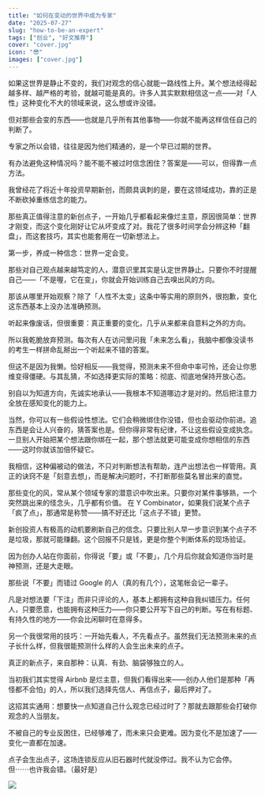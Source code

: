```yaml
---
title: "如何在变动的世界中成为专家"
date: "2025-07-27"
slug: "how-to-be-an-expert"
tags: ["创业", "好文推荐"]
cover: "cover.jpg"
icon: "😎"
images: ["cover.jpg"]
---
```

如果这世界是静止不变的，我们对观念的信心就能一路线性上升。某个想法经得起越多样、越严格的考验，就越可能是真的。许多人其实默默相信这一点——对「人性」这种变化不大的领域来说，这么想或许没错。



但对那些会变的东西——也就是几乎所有其他事物——你就不能再这样信任自己的判断了。



专家之所以会错，往往是因为他们精通的，是一个早已过期的世界。



有办法避免这种情况吗？能不能不被过时信念困住？答案是——可以，但得靠一点方法。



我曾经花了将近十年投资早期新创，而颇具讽刺的是，要在这领域成功，靠的正是不断砍掉重练信念的能力。



那些真正值得注意的新创点子，一开始几乎都看起来像烂主意，原因很简单：世界才刚变，而这个变化刚好让它从坏变成了对。我花了很多时间学会分辨这种「翻盘」，而这套技巧，其实也能套用在一切新想法上。



第一步，养成一种信念：世界一定会变。



那些对自己观点越来越笃定的人，潜意识里其实是认定世界静止。只要你不时提醒自己——「不是喔，它在变」，你就会开始训练自己去嗅出风的方向。



那该从哪里开始观察？除了「人性不太变」这条中等实用的原则外，很抱歉，变化这东西基本上没办法准确预测。



听起来像废话，但很重要：真正重要的变化，几乎从来都来自意料之外的方向。



所以我乾脆放弃预测。每次有人在访问里问我「未来怎么看」，我脑中都像没读书的考生一样拼命乱掰出一个听起来不错的答案。



但这不是因为我懒。恰好相反——我觉得，预测未来不但命中率可怜，还会让你思维变得僵硬。与其乱猜，不如选择更实际的策略：彻底、彻底地保持开放心态。



别自以为知道方向，先诚实地承认——我根本不知道哪边才是对的。然后把注意力全放在感知变化的能力上。



当然，你可以有一些假设性想法。它们会稍微绑住你没错，但也会驱动你前进。追东西是会让人兴奋的，猜答案也是。但你得非常有纪律，不让这些假设变成执念。
一旦别人开始把某个想法跟你绑在一起，那个想法就更可能变成你想相信的东西——这时你就该加倍怀疑它。



我相信，这种偏被动的做法，不只对判断想法有帮助，连产出想法也一样管用。真正的诀窍不是「刻意去想」，而是解决问题时，不打断那些莫名冒出来的直觉。



那些变化的风，常从某个领域专家的潜意识中吹出来。只要你对某件事够熟，一个突然跳出来的怪念头，几乎都有价值。
在 Y Combinator，如果我们说某个点子「疯了点」，那通常是称赞——搞不好还比「这点子不错」更赞。



新创投资人有极高的动机要刷新自己的信念。只要比别人早一步意识到某个点子不是垃圾，那就可能赚翻。这个回报不只是钱，更是你整个判断体系的现场验证。



因为创办人站在你面前，你得说「要」或「不要」，几个月后你就会知道你当时是神预测，还是大走眼。



那些说「不要」而错过 Google 的人（真的有几个），这笔帐会记一辈子。



凡是对想法要「下注」而非只评论的人，基本上都拥有这种自我纠错压力。任何人，只要愿意，也能拥有这种压力——你只要公开写下自己的判断。写在有标题、有持久性的地方——你会比闲聊时在意得多。



另一个我很常用的技巧：一开始先看人，不先看点子。虽然我们无法预测未来的点子长什么样，但我很能预测什么样的人会生出未来的点子。



真正的新点子，来自那种：认真、有劲、脑袋够独立的人。



当初我们其实觉得 Airbnb 是烂主意，但我们看得出来——创办人他们是那种「再怪都不会怕」的人，所以我们选择先信人、再信点子，最后押对了。



这招其实通用：想要快一点知道自己什么观念已经过时了？那就去跟那些会打破你观念的人当朋友。



不被自己的专业反困住，已经够难了，而未来只会更难。因为变化不是加速了——变化一直都在加速。



点子会生出点子，这场连锁反应从旧石器时代就没停过。我不认为它会停。
但⋯⋯也许我会错。（最好是）




![](https://prod-files-secure.s3.us-west-2.amazonaws.com/112d0858-5090-4d34-a606-b75eb8d65fd2/46476355-9cf3-4e99-9b7a-3531bc426380/1000202064.png?X-Amz-Algorithm=AWS4-HMAC-SHA256&X-Amz-Content-Sha256=UNSIGNED-PAYLOAD&X-Amz-Credential=ASIAZI2LB4665MGDE3B4%2F20251023%2Fus-west-2%2Fs3%2Faws4_request&X-Amz-Date=20251023T154439Z&X-Amz-Expires=3600&X-Amz-Security-Token=IQoJb3JpZ2luX2VjEI%2F%2F%2F%2F%2F%2F%2F%2F%2F%2F%2FwEaCXVzLXdlc3QtMiJGMEQCIEC6vW9QLmoR1Q7xpgfCDnFxroSydEIVWC6FAOobybU5AiB5qt27W89GyXTYJXTnEABl0531IA%2FJsW9exBKqKHQpiir%2FAwhIEAAaDDYzNzQyMzE4MzgwNSIMAIRLqsGeJqyENq5BKtwDlXE5%2B2TjZfM9VPSyYmkin9Dk1HbG4oiTswPHS%2FrigOE2NLQGdq21cdtPNsYbBiQLsJt%2FKs3yZuUx2WkZOSRWjg%2FImzvRcfmRBrazTfRHKqGxF8m4sKs1EKdOhuTS2laiCsJVSh1G7QLlDIFdQDMeASDOTjpKCf%2BneE9U%2B8l8w7XhXVGe%2FEYKvY0nyCZ2%2BdArgArV%2FV7rdgpt0O2xpPr41MCLbHF6iQLm1coNpVoJXpzjlXaUuGSxKGeK2Rlaj4bdWSXldOC%2F2l0exYA5XZVU2lfy7ODmfycv0pRrWSDh1H29WLBbiObH%2BBSor26W56%2FXe9mSh5ezoCF1ClTZamd9YWnVtuGurLXE1So%2Fo14buOljyPnpyry7EfomDiaVBds%2BZnaRjCmppY2zq0k7Mne5yKRyCFtZZHgm6YGgpdc1N0RomamUFPfREXBh%2BxpcUWs9xcr4Di0JXkfi3crQiOaXXLsi8xkjxsvHdsWpyzLKXelknjccHjR0%2BS4tcLwYy2VYqsqni5ZkvybKfLoQ4aT2mou3fBjnvPemiZjkSTKIFHNvlRQBW1m3YItT%2B42NbSs99lpKFMJbQuO7Y35WYMUqQ%2BQPBFcVI84komVGNfyHUpFqK%2FZ9DPWKyUwcaLsw%2BProxwY6pgF3kSFjHvqMDMixR6SnV%2BG7%2BwzXPUx14d%2FIUvnVmZ3Ijw6EH2xoGe2QU8g7w3cIUMDRDGGyU2FPhKGl5Yxj5cg4ptXHGQbtWYVuSXB4p0LgPipu5i54T4AV2xvrrybWfvI1bF81Jw5DyJLnVF0xzmW3WVzTan%2FY6l%2Bph8%2Bc6mlLNF%2BY6EFuT7A4juR2%2B6ctsBMXb4f4PUuU2off1XWT%2FLQ6ihK5p1zC&X-Amz-Signature=3ca2efe2539d231a02effbe529eaebf0705852e95eca4a2287e1b9023acf9a28&X-Amz-SignedHeaders=host&x-amz-checksum-mode=ENABLED&x-id=GetObject)

